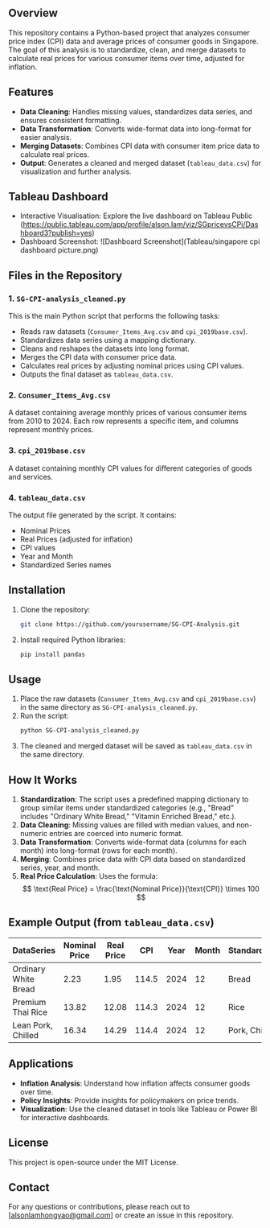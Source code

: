
## Overview
This repository contains a Python-based project that analyzes consumer price index (CPI) data and average prices of consumer goods in Singapore. The goal of this analysis is to standardize, clean, and merge datasets to calculate real prices for various consumer items over time, adjusted for inflation.

## Features
- **Data Cleaning**: Handles missing values, standardizes data series, and ensures consistent formatting.
- **Data Transformation**: Converts wide-format data into long-format for easier analysis.
- **Merging Datasets**: Combines CPI data with consumer item price data to calculate real prices.
- **Output**: Generates a cleaned and merged dataset (`tableau_data.csv`) for visualization and further analysis.

## Tableau Dashboard
- Interactive Visualisation: Explore the live dashboard on Tableau Public (https://public.tableau.com/app/profile/alson.lam/viz/SGpricevsCPi/Dashboard3?publish=yes)
- Dashboard Screenshot: ![Dashboard Screenshot](Tableau/singapore cpi dashboard picture.png)

## Files in the Repository
### 1. `SG-CPI-analysis_cleaned.py`
This is the main Python script that performs the following tasks:
- Reads raw datasets (`Consumer_Items_Avg.csv` and `cpi_2019base.csv`).
- Standardizes data series using a mapping dictionary.
- Cleans and reshapes the datasets into long format.
- Merges the CPI data with consumer price data.
- Calculates real prices by adjusting nominal prices using CPI values.
- Outputs the final dataset as `tableau_data.csv`.

### 2. `Consumer_Items_Avg.csv`
A dataset containing average monthly prices of various consumer items from 2010 to 2024. Each row represents a specific item, and columns represent monthly prices.

### 3. `cpi_2019base.csv`
A dataset containing monthly CPI values for different categories of goods and services.

### 4. `tableau_data.csv`
The output file generated by the script. It contains:
- Nominal Prices
- Real Prices (adjusted for inflation)
- CPI values
- Year and Month
- Standardized Series names

## Installation
1. Clone the repository:
   ```bash
   git clone https://github.com/yourusername/SG-CPI-Analysis.git
   ```
2. Install required Python libraries:
   ```bash
   pip install pandas
   ```

## Usage
1. Place the raw datasets (`Consumer_Items_Avg.csv` and `cpi_2019base.csv`) in the same directory as `SG-CPI-analysis_cleaned.py`.
2. Run the script:
   ```bash
   python SG-CPI-analysis_cleaned.py
   ```
3. The cleaned and merged dataset will be saved as `tableau_data.csv` in the same directory.

## How It Works
1. **Standardization**: The script uses a predefined mapping dictionary to group similar items under standardized categories (e.g., "Bread" includes "Ordinary White Bread," "Vitamin Enriched Bread," etc.).
2. **Data Cleaning**: Missing values are filled with median values, and non-numeric entries are coerced into numeric format.
3. **Data Transformation**: Converts wide-format data (columns for each month) into long-format (rows for each month).
4. **Merging**: Combines price data with CPI data based on standardized series, year, and month.
5. **Real Price Calculation**: Uses the formula:
   $$
   \text{Real Price} = \frac{\text{Nominal Price}}{\text{CPI}} \times 100
   $$

## Example Output (from `tableau_data.csv`)
| DataSeries             | Nominal Price | Real Price | CPI    | Year | Month | StandardSeries |
|------------------------|---------------|------------|--------|------|-------|----------------|
| Ordinary White Bread   | 2.23          | 1.95       | 114.5  | 2024 | 12    | Bread          |
| Premium Thai Rice      | 13.82         | 12.08      | 114.3  | 2024 | 12    | Rice           |
| Lean Pork, Chilled     | 16.34         | 14.29      | 114.4  | 2024 | 12    | Pork, Chilled  |

## Applications
- **Inflation Analysis**: Understand how inflation affects consumer goods over time.
- **Policy Insights**: Provide insights for policymakers on price trends.
- **Visualization**: Use the cleaned dataset in tools like Tableau or Power BI for interactive dashboards.

## License
This project is open-source under the MIT License.

## Contact
For any questions or contributions, please reach out to [alsonlamhongyao@gmail.com] or create an issue in this repository.

